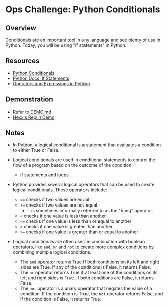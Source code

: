# Ops Challenge: Python Conditionals

## Overview

Conditionals are an important tool in any language and see plenty of use in Python. Today, you will be using "if statements" in Python.

## Resources

- [Python Conditionals](https://realpython.com/python-conditional-statements/)
- [Python Docs: If Statements](https://docs.python.org/3/tutorial/controlflow.html)
- [Operators and Expressions in Python](https://realpython.com/python-operators-expressions/)

## Demonstration

- Refer to [DEMO.md](DEMO.md)
- [Hexx's Repl.it Demo](https://replit.com/@HexxKing1/Ops-301n3-Python-Conditionals#main.py)

## Notes

- In Python, a logical conditional is a statement that evaluates a condition to either True or False.
- Logical conditionals are used in conditional statements to control the flow of a program based on the outcome of the condition.
  - if statements and loops
- Python provides several logical operators that can be used to create logical conditionals. These operators include:
  - `==` checks if two values are equal
  - `!=` checks if two values are not equal
    - `!` is sometimes informally referred to as the "bang" operator.
  - `<` checks if one value is less than another
  - `<=` checks if one value is less than or equal to another
  - `>` checks if one value is greater than another
  - `>=` checks if one value is greater than or equal to another

- Logical conditionals are often used in combination with boolean operators, like `and`, `or` and `not` to create more complex conditions by combining multiple logical conditions.
  - The `and` operator returns True if both conditions on its left and right sides are True. If any of the conditions is False, it returns False.
  - The `or` operator returns True if at least one of the conditions on its left and right sides is True. If both conditions are False, it returns False.
  - The `not` operator is a unary operator that negates the value of a condition. If the condition is True, the `not` operator returns False, and if the condition is False, it returns True.